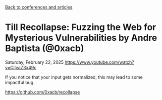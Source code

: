 [Back to conferences and articles](index)

# Till Recollapse: Fuzzing the Web for Mysterious Vulnerabilities by Andre Baptista (@0xacb)

Saturday, February 22, 2025
https://www.youtube.com/watch?v=CiIyaZ3x49c

If you notice that your input gets normalized, this may lead to some impactful bug.

https://github.com/0xacb/recollapse
